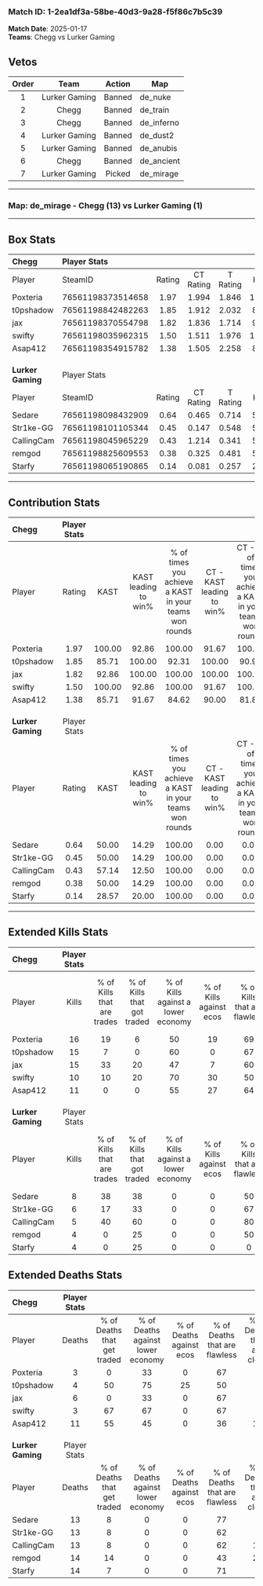 ### Match ID: 1-2ea1df3a-58be-40d3-9a28-f5f86c7b5c39  
**Match Date**: 2025-01-17  
**Teams**: Chegg vs Lurker Gaming  

## Vetos  

| Order | Team | Action | Map |
| :---: | :--: | :----: | --- |
| 1 | Lurker Gaming | Banned | de_nuke |
| 2 | Chegg | Banned | de_train |
| 3 | Chegg | Banned | de_inferno |
| 4 | Lurker Gaming | Banned | de_dust2 |
| 5 | Lurker Gaming | Banned | de_anubis |
| 6 | Chegg | Banned | de_ancient |
| 7 | Lurker Gaming | Picked | de_mirage |

---  

### **Map**: de_mirage - Chegg (13) vs Lurker Gaming (1)  
---  

## Box Stats  

| **Chegg**         | Player Stats      |        |           |          |        |       |       |         |        |      |     |
| :- | :- | :-: | :-: | :-: | :-: | :-: | :-: | :-: | :-: | :-: | :-: |
| Player            | SteamID           | Rating | CT Rating | T Rating |  KAST  |  ADR  | Kills | Assists | Deaths | K/D  | HS% |
| Poxteria          | 76561198373514658 |  1.97  |   1.994   |  1.846   | 100.00 | 89.1  |  16   |    3    |   3    | 5.33 | 31  |
| t0pshadow         | 76561198842482263 |  1.85  |   1.912   |  2.032   | 85.71  | 111.5 |  15   |    5    |   4    | 3.75 | 40  |
| jax               | 76561198370554798 |  1.82  |   1.836   |  1.714   | 92.86  | 108.2 |  15   |    5    |   6    | 2.50 | 46  |
| swifty            | 76561198035962315 |  1.50  |   1.511   |  1.976   | 100.00 | 57.8  |  10   |    3    |   3    | 3.33 | 60  |
| Asap412           | 76561198354915782 |  1.38  |   1.505   |  2.258   | 85.71  | 113.9 |  11   |   10    |   11   | 1.00 | 36  |
|                   |                   |        |           |          |        |       |       |         |        |      |     |
|                   |                   |        |           |          |        |       |       |         |        |      |     |
|                   |                   |        |           |          |        |       |       |         |        |      |     |
| **Lurker Gaming** | Player Stats      |        |           |          |        |       |       |         |        |      |     |
| Player            | SteamID           | Rating | CT Rating | T Rating |  KAST  |  ADR  | Kills | Assists | Deaths | K/D  | HS% |
| Sedare            | 76561198098432909 |  0.64  |   0.465   |  0.714   | 50.00  | 64.4  |   8   |    1    |   13   | 0.62 | 25  |
| Str1ke-GG         | 76561198101105344 |  0.45  |   0.147   |  0.548   | 50.00  | 42.7  |   6   |    2    |   13   | 0.46 | 66  |
| CallingCam        | 76561198045965229 |  0.43  |   1.214   |  0.341   | 57.14  | 35.6  |   5   |    3    |   13   | 0.38 | 40  |
| remgod            | 76561198825609553 |  0.38  |   0.325   |  0.481   | 50.00  | 66.6  |   4   |    4    |   14   | 0.29 | 25  |
| Starfy            | 76561198065190865 |  0.14  |   0.081   |  0.257   | 28.57  | 47.1  |   4   |    1    |   14   | 0.29 | 50  |
---  

## Contribution Stats  

| **Chegg**         | Player Stats |        |                      |                                                        |                           |                                                             |                          |                                                            |
| :- | :-: | :-: | :-: | :-: | :-: | :-: | :-: | :-: |
| Player            |    Rating    |  KAST  | KAST leading to win% | % of times you achieve a KAST in your teams won rounds | CT - KAST leading to win% | CT - % of times you achieve a KAST in your teams won rounds | T - KAST leading to win% | T - % of times you achieve a KAST in your teams won rounds |
| Poxteria          |     1.97     | 100.00 |        92.86         |                         100.00                         |           91.67           |                           100.00                            |          100.00          |                           100.00                           |
| t0pshadow         |     1.85     | 85.71  |        100.00        |                         92.31                          |          100.00           |                            90.91                            |          100.00          |                           100.00                           |
| jax               |     1.82     | 92.86  |        100.00        |                         100.00                         |          100.00           |                           100.00                            |          100.00          |                           100.00                           |
| swifty            |     1.50     | 100.00 |        92.86         |                         100.00                         |           91.67           |                           100.00                            |          100.00          |                           100.00                           |
| Asap412           |     1.38     | 85.71  |        91.67         |                         84.62                          |           90.00           |                            81.82                            |          100.00          |                           100.00                           |
|                   |              |        |                      |                                                        |                           |                                                             |                          |                                                            |
|                   |              |        |                      |                                                        |                           |                                                             |                          |                                                            |
|                   |              |        |                      |                                                        |                           |                                                             |                          |                                                            |
| **Lurker Gaming** | Player Stats |        |                      |                                                        |                           |                                                             |                          |                                                            |
| Player            |    Rating    |  KAST  | KAST leading to win% | % of times you achieve a KAST in your teams won rounds | CT - KAST leading to win% | CT - % of times you achieve a KAST in your teams won rounds | T - KAST leading to win% | T - % of times you achieve a KAST in your teams won rounds |
| Sedare            |     0.64     | 50.00  |        14.29         |                         100.00                         |           0.00            |                            0.00                             |          16.67           |                           100.00                           |
| Str1ke-GG         |     0.45     | 50.00  |        14.29         |                         100.00                         |           0.00            |                            0.00                             |          16.67           |                           100.00                           |
| CallingCam        |     0.43     | 57.14  |        12.50         |                         100.00                         |           0.00            |                            0.00                             |          16.67           |                           100.00                           |
| remgod            |     0.38     | 50.00  |        14.29         |                         100.00                         |           0.00            |                            0.00                             |          16.67           |                           100.00                           |
| Starfy            |     0.14     | 28.57  |        20.00         |                         100.00                         |           0.00            |                            0.00                             |          25.00           |                           100.00                           |
---  

## Extended Kills Stats  

| **Chegg**         | Player Stats |                            |                            |                                    |                         |                              |                                 |                                       |                    |           |
| :- | :-: | :-: | :-: | :-: | :-: | :-: | :-: | :-: | :-: | :-: |
| Player            |    Kills     | % of Kills that are trades | % of Kills that got traded | % of Kills against a lower economy | % of Kills against ecos | % of Kills that are flawless | % of Kills that are close duels | % of Kills that are assisted by flash | Pistol Round Kills | AWP Kills |
| Poxteria          |      16      |             19             |             6              |                 50                 |           19            |              69              |                6                |                   0                   |         3          |     8     |
| t0pshadow         |      15      |             7              |             0              |                 60                 |            0            |              67              |                7                |                  20                   |         1          |     0     |
| jax               |      15      |             33             |             20             |                 47                 |            7            |              60              |               20                |                   7                   |         2          |     0     |
| swifty            |      10      |             10             |             20             |                 70                 |           30            |              50              |               10                |                   0                   |         3          |     0     |
| Asap412           |      11      |             0              |             0              |                 55                 |           27            |              64              |                0                |                   9                   |         1          |     0     |
|                   |              |                            |                            |                                    |                         |                              |                                 |                                       |                    |           |
|                   |              |                            |                            |                                    |                         |                              |                                 |                                       |                    |           |
|                   |              |                            |                            |                                    |                         |                              |                                 |                                       |                    |           |
| **Lurker Gaming** | Player Stats |                            |                            |                                    |                         |                              |                                 |                                       |                    |           |
| Player            |    Kills     | % of Kills that are trades | % of Kills that got traded | % of Kills against a lower economy | % of Kills against ecos | % of Kills that are flawless | % of Kills that are close duels | % of Kills that are assisted by flash | Pistol Round Kills | AWP Kills |
| Sedare            |      8       |             38             |             38             |                 0                  |            0            |              50              |               13                |                   0                   |         1          |     0     |
| Str1ke-GG         |      6       |             17             |             33             |                 0                  |            0            |              67              |                0                |                   0                   |         0          |     0     |
| CallingCam        |      5       |             40             |             60             |                 0                  |            0            |              80              |                0                |                   0                   |         1          |     0     |
| remgod            |      4       |             0              |             25             |                 0                  |            0            |              50              |               25                |                   0                   |         1          |     0     |
| Starfy            |      4       |             0              |             25             |                 0                  |            0            |              0               |                0                |                   0                   |         2          |     0     |
## Extended Deaths Stats  

| **Chegg**         | Player Stats |                             |                                   |                          |                               |                            |                           |               |
| :- | :-: | :-: | :-: | :-: | :-: | :-: | :-: | :-: |
| Player            |    Deaths    | % of Deaths that get traded | % of Deaths against lower economy | % of Deaths against ecos | % of Deaths that are flawless | % of Deaths that are close | % of Deaths while blinded | Deaths to AWP |
| Poxteria          |      3       |              0              |                33                 |            0             |              67               |             0              |             0             |       0       |
| t0pshadow         |      4       |             50              |                75                 |            25            |              50               |             0              |             0             |       0       |
| jax               |      6       |              0              |                33                 |            0             |              67               |             0              |             0             |       0       |
| swifty            |      3       |             67              |                67                 |            0             |              67               |             0              |             0             |       0       |
| Asap412           |      11      |             55              |                45                 |            0             |              36               |             18             |             0             |       0       |
|                   |              |                             |                                   |                          |                               |                            |                           |               |
|                   |              |                             |                                   |                          |                               |                            |                           |               |
|                   |              |                             |                                   |                          |                               |                            |                           |               |
| **Lurker Gaming** | Player Stats |                             |                                   |                          |                               |                            |                           |               |
| Player            |    Deaths    | % of Deaths that get traded | % of Deaths against lower economy | % of Deaths against ecos | % of Deaths that are flawless | % of Deaths that are close | % of Deaths while blinded | Deaths to AWP |
| Sedare            |      13      |              8              |                 0                 |            0             |              77               |             8              |             0             |       4       |
| Str1ke-GG         |      13      |              8              |                 0                 |            0             |              62               |             0              |             8             |       1       |
| CallingCam        |      13      |              8              |                 0                 |            0             |              62               |             15             |            15             |       2       |
| remgod            |      14      |             14              |                 0                 |            0             |              43               |             21             |            14             |       0       |
| Starfy            |      14      |              7              |                 0                 |            0             |              71               |             0              |             0             |       1       |
